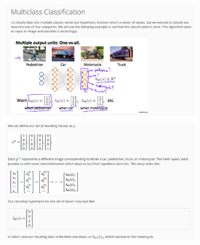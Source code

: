![image-20190224152838145](assets/image-20190224152838145.png)

![image-20190224152847052](assets/image-20190224152847052.png)

